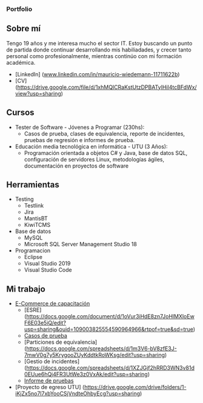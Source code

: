 ### Portfolio

## Sobre mí
Tengo 19 años y me interesa mucho el sector IT. Estoy buscando un punto de partida donde continuar desarrollando mis habiliadades, y crecer tanto personal como profesionalmente, mientras continúo con mi formación académica.
* [LinkedIn] (www.linkedin.com/in/mauricio-wiedemann-11711622b)
* [CV] (https://drive.google.com/file/d/1xhMQICRaKstUtzDPBATylHiI4tcBFdWx/view?usp=sharing)

## Cursos
* Tester de Software - Jóvenes a Programar (230hs):
  * Casos de prueba, clases de equivalencia, reporte de incidentes, pruebas de regresión e informes de prueba.
* Educación media tecnológica en informática - UTU (3 Años):
  * Programación orientada a objetos C# y Java, base de datos SQL, configuración de servidores Linux, metodologías ágiles, documentación en proyectos de software
  
## Herramientas
* Testing
  * Testlink
  * Jira
  * MantisBT
  * KiwiTCMS
* Base de datos
  * MySQL
  * Microsoft SQL Server Management Studio 18
* Programacion
  * Eclipse
  * Visual Studio 2019
  * Visual Studio Code
  
## Mi trabajo
* [E-Commerce de capacitación](https://japceibal.github.io/e-mercado-TESTING/index.html)
  * [ESRE] (https://docs.google.com/document/d/1oVur3iHdE8zn7JoHlMXloEwF6E03e5iQ/edit?usp=sharing&ouid=109003825554590964966&rtpof=true&sd=true)
  * [Casos de prueba](https://docs.google.com/spreadsheets/d/10wmoHpSb0YAnjFRbSs2GpJEmGuiue6Xs/edit?usp=sharing&ouid=109003825554590964966&rtpof=true&sd=true)
  * [Particiones de equivalencia] (https://docs.google.com/spreadsheets/d/1m3V6-bV8zfE3J-7mwV0g7y5KrygooZUyKddtkRoWKsg/edit?usp=sharing)
  * [Gestio de incidentes] (https://docs.google.com/spreadsheets/d/1XZJGjf2hRRD3WN3v81d0EUue6hQj4FR3UtWe3z0VxAk/edit?usp=sharing)
  * [Informe de pruebas](https://docs.google.com/document/d/15umD0RmSqWixjn-dllPrLrLbOhcIN40W/edit?usp=sharing&ouid=109003825554590964966&rtpof=true&sd=true)
* [Proyecto de egreso UTU] (https://drive.google.com/drive/folders/1-iKjZx5no7l7xbYooCSjVndteOhbyEcg?usp=sharing)
